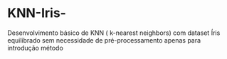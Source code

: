 # KNN-Iris-

Desenvolvimento básico de KNN ( k-nearest neighbors) com dataset Íris equilibrado sem necessidade de pré-processamento apenas para introdução método
